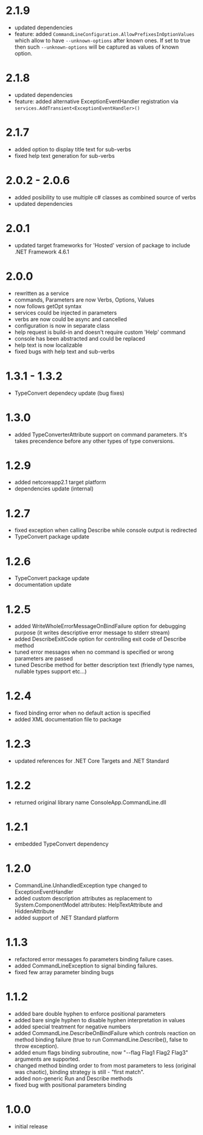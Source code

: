 # 2.1.9
- updated dependencies
- feature: added `CommandLineConfiguration.AllowPrefixesInOptionValues` which allow to have `--unknown-options` after known ones. If set to true then such `--unknown-options` will be captured as values of known option. 

# 2.1.8
- updated dependencies
- feature: added alternative ExceptionEventHandler registration via `services.AddTransient<ExceptionEventHandler>()`

# 2.1.7
- added option to display title text for sub-verbs
- fixed help text generation for sub-verbs

# 2.0.2 - 2.0.6
- added posibility to use multiple c# classes as combined source of verbs
- updated dependencies

# 2.0.1
- updated target frameworks for 'Hosted' version of package to include .NET Framework 4.6.1

# 2.0.0
- rewritten as a service
- commands, Parameters are now Verbs, Options, Values
- now follows getOpt syntax
- services could be injected in parameters
- verbs are now could be async and cancelled
- configuration is now in separate class
- help request is build-in and doesn't require custom 'Help' command
- console has been abstracted and could be replaced
- help text is now localizable
- fixed bugs with help text and sub-verbs

# 1.3.1 - 1.3.2
- TypeConvert dependecy update (bug fixes)

# 1.3.0
- added TypeConverterAttribute support on command parameters. It's takes precendence before any other types of type conversions.

# 1.2.9
- added netcoreapp2.1 target platform
- dependencies update (internal)

# 1.2.7
- fixed exception when calling Describe while console output is redirected
- TypeConvert package update

# 1.2.6
- TypeConvert package update
- documentation update

# 1.2.5
- added WriteWholeErrorMessageOnBindFailure option for debugging purpose (it writes descriptive error message to stderr stream)
- added DescribeExitCode option for controlling exit code of Describe method
- tuned error messages when no command is specified or wrong parameters are passed
- tuned Describe method for better description text (friendly type names, nullable types support etc...)

# 1.2.4
- fixed binding error when no default action is specified
- added XML documentation file to package

# 1.2.3
- updated references for .NET Core Targets and .NET Standard

# 1.2.2
- returned original library name ConsoleApp.CommandLine.dll 

# 1.2.1
- embedded TypeConvert dependency

# 1.2.0
- CommandLine.UnhandledException type changed to ExceptionEventHandler
- added custom description attributes as replacement to System.ComponentModel attributes: HelpTextAttribute and HiddenAttribute
- added support of .NET Standard platform

# 1.1.3
- refactored error messages fo parameters binding failure cases.
- added CommandLineException to signal binding failures.
- fixed few array parameter binding bugs

# 1.1.2
- added bare double hyphen to enforce positional parameters
- added bare single hyphen to disable hyphen interpretation in values
- added special treatment for negative numbers
- added CommandLine.DescribeOnBindFailure which controls reaction on method binding failure (true to run CommandLine.Describe(), false to throw exception).
- added enum flags binding subroutine, now "--flag Flag1 Flag2 Flag3" arguments are supported.
- changed method binding order to from most parameters to less (original was chaotic), binding strategy is still - "first match".
- added non-generic Run and Describe methods
- fixed bug with positional parameters binding

# 1.0.0
- initial release